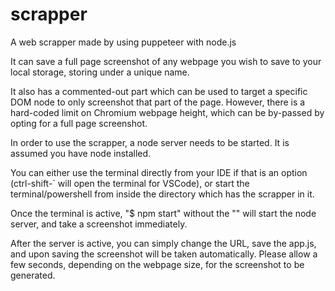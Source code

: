 # scrapper
A web scrapper made by using puppeteer with node.js

It can save a full page screenshot of any webpage you wish to save to your local storage, storing under a unique name.

It also has a commented-out part which can be used to target a specific DOM node to only screenshot that part of the page.
  However, there is a hard-coded limit on Chromium webpage height, which can be by-passed by opting for a full page screenshot.
  
In order to use the scrapper, a node server needs to be started. It is assumed you have node installed.

  You can either use the terminal directly from your IDE if that is an option (ctrl-shift-` will open the terminal for VSCode), or start the terminal/powershell from inside the directory which has the scrapper in it.
  
  Once the terminal is active, "$ npm start" without the "" will start the node server, and take a screenshot immediately.
  
  After the server is active, you can simply change the URL, save the app.js, and upon saving the screenshot will be taken automatically. Please allow a few seconds, depending on the webpage size, for the screenshot to be generated.
